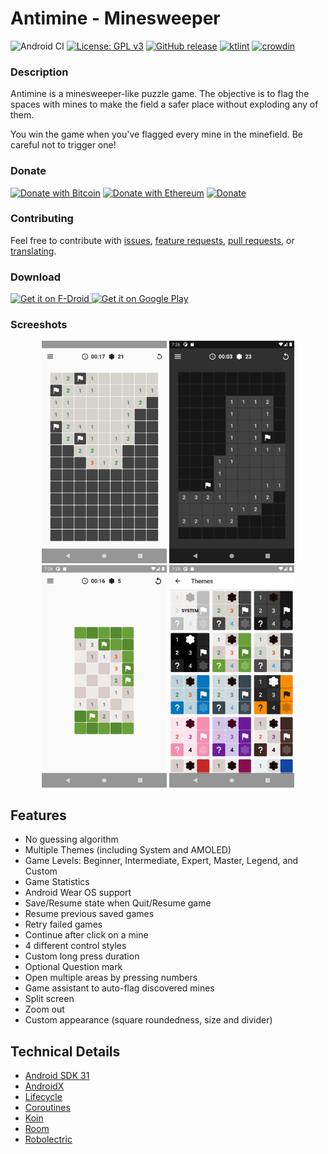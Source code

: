 # Antimine - Minesweeper
![Android CI](https://github.com/lucasnlm/antimine-android/workflows/Android%20CI/badge.svg) [![License: GPL v3](https://img.shields.io/badge/License-GPLv3-blue.svg)](https://www.gnu.org/licenses/gpl-3.0) [![GitHub release](https://img.shields.io/github/release/lucasnlm/antimine-android.svg?maxAge=60)](https://github.com/lucasnlm/antimine-android/releases) [![ktlint](https://img.shields.io/badge/code%20style-%E2%9D%A4-FF4081.svg)](https://ktlint.github.io/) [![crowdin](https://badges.crowdin.net/antimine-android/localized.svg)](https://crowdin.com/project/antimine-android)

### Description

Antimine is a minesweeper-like puzzle game. The objective is to flag the spaces with mines to make the field a safer place without exploding any of them.

You win the game when you've flagged every mine in the minefield. Be careful not to trigger one!

### Donate

[![Donate with Bitcoin](https://en.cryptobadges.io/badge/micro/1CG9cyRHkVMW3onjDmXVNzDawnX1ydSWiM)](https://en.cryptobadges.io/donate/1CG9cyRHkVMW3onjDmXVNzDawnX1ydSWiM) [![Donate with Ethereum](https://en.cryptobadges.io/badge/micro/0x8982aA55e7CEB31691854A8f2CD8F2203dC5543c)](https://en.cryptobadges.io/donate/0x8982aA55e7CEB31691854A8f2CD8F2203dC5543c) [![Donate](https://img.shields.io/badge/Donate-PayPal-green.svg)](https://www.paypal.com/donate?hosted_button_id=49XX9XDNUV4SW)

### Contributing

Feel free to contribute with [issues](https://github.com/lucasnlm/antimine-android/issues), [feature requests](https://github.com/lucasnlm/antimine-android/issues), [pull requests](https://github.com/lucasnlm/antimine-android/pulls), or [translating](https://crowdin.com/project/antimine-android).

### Download

<a href="https://f-droid.org/packages/dev.lucanlm.antimine/">
    <img src="https://raw.githubusercontent.com/lucasnlm/antimine-android/master/.github/fdroid.png" alt="Get it on F-Droid" height="80"/>
</a>
<a href="https://play.google.com/store/apps/details?id=com.logical.minato">
    <img src="https://raw.githubusercontent.com/lucasnlm/antimine-android/master/.github/google_play.png" alt="Get it on Google Play" height="80"/>
</a>

### Screeshots

<p align="center">
    <img src="https://github.com/lucasnlm/antimine-android/blob/main/fastlane/metadata/android/en-US/images/phoneScreenshots/1.png" width="200px"/>
    <img src="https://github.com/lucasnlm/antimine-android/blob/main/fastlane/metadata/android/en-US/images/phoneScreenshots/3.png" width="200px"/>
    <img src="https://github.com/lucasnlm/antimine-android/blob/main/fastlane/metadata/android/en-US/images/phoneScreenshots/6.png" width="200px"/>
    <img src="https://github.com/lucasnlm/antimine-android/blob/main/fastlane/metadata/android/en-US/images/phoneScreenshots/5.png" width="200px"/>
</p>

## Features

- No guessing algorithm
- Multiple Themes (including System and AMOLED)
- Game Levels: Beginner, Intermediate, Expert, Master, Legend, and Custom
- Game Statistics
- Android Wear OS support
- Save/Resume state when Quit/Resume game
- Resume previous saved games
- Retry failed games
- Continue after click on a mine
- 4 different control styles
- Custom long press duration
- Optional Question mark
- Open multiple areas by pressing numbers
- Game assistant to auto-flag discovered mines
- Split screen
- Zoom out
- Custom appearance (square roundedness, size and divider)

## Technical Details

- [Android SDK 31](https://developer.android.com/about/versions/12)
- [AndroidX](https://developer.android.com/jetpack/androidx)
- [Lifecycle](https://developer.android.com/topic/libraries/architecture/lifecycle)
- [Coroutines](https://kotlinlang.org/docs/reference/coroutines-overview.html)
- [Koin](https://github.com/InsertKoinIO/koin)
- [Room](https://developer.android.com/training/data-storage/room)
- [Robolectric](http://robolectric.org/)
